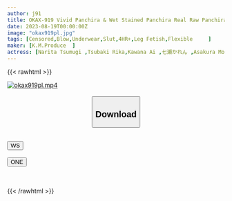 ```yaml
---
author: j91
title: OKAX-919 Vivid Panchira & Wet Stained Panchira Real Raw Panchira World Of Various Colors And Shapes
date: 2023-08-19T00:00:00Z
image: "okax919pl.jpg"
tags: [Censored,Blow,Underwear,Slut,4HR+,Leg Fetish,Flexible	 ]
maker: [K.M.Produce  ]
actress: [Narita Tsumugi ,Tsubaki Rika,Kawana Ai ,七瀬かれん ,Asakura Moe, Miyazawa Chiharu, Momokou Kanon, Misaki Azusa, Kasagi Ichika, Arisa Ichika]
---
```



{{< rawhtml >}}

<div class="video" data-videoid="fokmvh4imoaq">
    <a href="javascript:;">
        <img src="https://my.j91.asia/posts/okax919pl/okax919pl.jpg" width="WIDTH" height="HEIGHT" alt="okax919pl.mp4" loading="lazy">
    </a>
</div>

<script type="text/javascript" src="https://j91.asia/asset/on-demand-ws.js"></script>

<br>
  <link rel="stylesheet" href="https://j91.asia/asset/bs5.css">
  
  <center>
  <button class="btn btn-primary" type="button" data-bs-toggle="collapse" data-bs-target=".multi-collapse" aria-expanded="false" aria-controls="multiCollapseExample1 multiCollapseExample2"><h2>Download</h2></button></center>
</p>
<div class="row">
  <div class="col">
    <div class="collapse multi-collapse" id="multiCollapseExample1">
      <div class="card card-body">
	      	      <br>
<div class="buttons">  
<a href="https://wolfstream.tv/fokmvh4imoaq"><button class="btn-hover color-3"><i class="fa fa-download"></i> WS</button></a></div>
    </div>
  </div>
</div>
  <div class="col">
    <div class="collapse multi-collapse" id="multiCollapseExample2">
      <div class="card card-body">
	      <br>
<div class="buttons">
    <a href="https://oneupload.to/t9lb64xf6kq4"><button class="btn-hover color-9"><i class="fa fa-download"></i> ONE</button></a></div>
<br><br>
      </div>
    </div>
  </div>
</div>

{{< /rawhtml >}}
